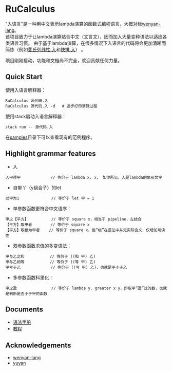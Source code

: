 # RuCalculus

"入语言"是一种用中文表示lambda演算的函数式编程语言，大概对标[wenyan-lang](https://github.com/wenyan-lang/wenyan)。  
该项目致力于让lambda演算贴合中文（文言文），因而加入大量变种语法以适应各类语言习惯。 由于基于lambda演算，在很多情况下入语言的代码将会更加清晰而简练（例如[斐氏列线性.入](./samples/斐氏列线性.入)和[快排.入](./samples/快排.入)） 。


项目刚刚启动，功能和文档尚不完全，欢迎贡献任何力量。

## Quick Start

使用入语言解释器：
```
RuCalculus 源代码.入
RuCalculus 源代码.入 -d   # 逐步打印演算过程
```

使用stack启动入语言解释器：
```
stack run -- 源代码.入
```

在[samples](./samples/)目录下可以查看现有的范例程序。

## Highlight grammar features

- 入
```
入甲得甲             // 等价于 lambda x. x， 如你所见，入是lambda的象形文字
```
- 自带丫（y组合子）的let
```
以甲为1              // 等价于 let 甲 = 1
```
- 单参数函数更符合中文语序：
```
甲之【平方】          // 等价于 square x，相当于 pipeline，左结合
【平方】取甲者        // 等价于 square x
【平方】取根为甲者    // 等价于 square x，但“根”在语法中并无实际含义，仅增加可读性
```
- 双参数函数求值的多变语法：
```
甲与乙之和           // 等价于 ((和 甲) 乙)
甲与乙相等           // 等价于 ((等 甲) 乙)
甲亏于乙             // 等价于 ((亏 甲) 乙)，也就是甲小于乙
```
- 多参数函数科里化：
```
甲之盈               // 等价于 lambda y. greater x y，即取甲“盈”过的数，也就是判断是否小于甲的函数
```

## Documents

- [语法手册](./doc/Manual.md)
- [教程](./doc/Tutorial.md)

## Acknowledgements

- [wenyan-lang](https://github.com/wenyan-lang/wenyan)
- [yuyan](https://github.com/yuyan-lang/yuyan/)
